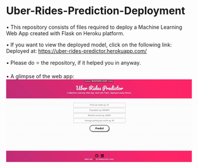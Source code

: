 # Uber-Rides-Prediction-Deployment

• This repository consists of files required to deploy a Machine Learning Web App created with Flask on Heroku platform.

• If you want to view the deployed model, click on the following link: <br>
  Deployed at: https://uber-rides-predictor.herokuapp.com/
  
• Please do ⭐ the repository, if it helped you in anyway.

• A glimpse of the web app:
![](demo1.gif)

